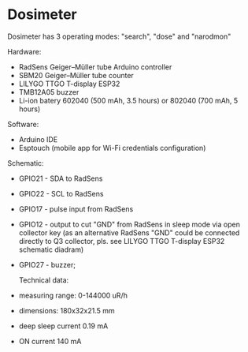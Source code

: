 # Dosimeter
Dosimeter has 3 operating modes: "search", "dose" and "narodmon"

Hardware:
* RadSens Geiger–Müller tube Arduino controller
* SBM20 Geiger–Müller tube counter
* LILYGO TTGO T-display ESP32
* TMB12A05 buzzer
* Li-ion batery 602040 (500 mAh, 3.5 hours) or 802040 (700 mAh, 5 hours)

Software:
* Arduino IDE
* Esptouch (mobile app for Wi-Fi credentials configuration)

Schematic:
* GPIO21 - SDA to RadSens
* GPIO22 - SCL to RadSens
* GPIO17 - pulse input from RadSens
* GPIO12 - output to cut "GND" from RadSens in sleep mode via open collector key
  (as an alternative RadSens "GND" could be connected directly to Q3 collector, pls. see LILYGO TTGO T-display ESP32 schematic diadram)
* GPIO27 - buzzer;

  Technical data:
* measuring range: 0-144000 uR/h
* dimensions: 180x32x21.5 mm
* deep sleep current 0.19 mA
* ON current 140 mA
